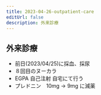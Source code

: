 ```yaml
---
title: 2023-04-26-outpatient-care
editUrl: false
description: 外来診療
---
```


## 外来診療

* 前日(2023/04/25)に採血、採尿
* ８回目のヌーカラ
* EGPA 自己注射 自宅にて行う
* プレドニン　10mg -> 9mg に減薬
